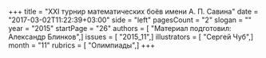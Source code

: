 +++
title = "XXI турнир математических боёв имени А. П. Савина"
date = "2017-03-02T11:22:39+03:00"
side = "left"
pagesCount = "2"
slogan = ""
year = "2015"
startPage = "26"
authors = [ "Материал подготовил: Александр Блинков",]
issues = [ "2015_11",]
illustrators = [ "Сергей Чуб",]
month = "11"
rubrics = [ "Олимпиады",]
+++
